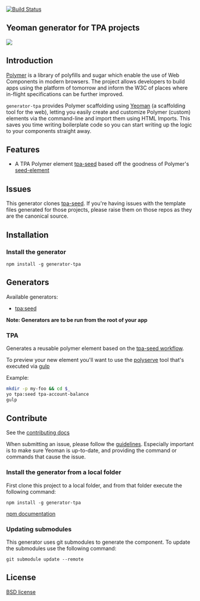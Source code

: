 
[![Build Status](https://img.shields.io/travis/TPA-Group/generator-polymer/master.svg)](https://travis-ci.org/yeoman/generator-polymer)

## Yeoman generator for TPA projects

<img src="http://i.imgur.com/JlzrhWu.png">

## Introduction

[Polymer](http://www.polymer-project.org/) is a library of polyfills and sugar which enable the use of Web Components in modern browsers. The project allows developers to build apps using the platform of tomorrow and inform the W3C of places where in-flight specifications can be further improved.

`generator-tpa` provides Polymer scaffolding using [Yeoman](http://yeoman.io) (a scaffolding tool for the web), letting you easily create and customize Polymer (custom) elements via the command-line and import them using HTML Imports. This saves you time writing boilerplate code so you can start writing up the logic to your components straight away.

## Features

* A TPA Polymer element [tpa-seed](https://github.com/ING-Group/tpa-seed) based off the goodness of Polymer's [seed-element](https://github.com/polymerelements/seed-element)

## Issues

This generator clones [tpa-seed](https://github.com/ING-Group/tpa-seed). If you're having issues with the template files generated for those projects, please raise them on those repos as they are the canonical source.

## Installation

### Install the generator

`npm install -g generator-tpa`

## Generators

Available generators:

- [tpa:seed](#tpa)

**Note: Generators are to be run from the root of your app**

### TPA

Generates a reusable polymer element based on the [tpa-seed workflow](https://github.com/ING-Group/tpa-seed).

To preview your new element you'll want to use the [polyserve](https://github.com/PolymerLabs/polyserve) tool that's executed via [gulp](http://gulpjs.com/)

Example:
```bash
mkdir -p my-foo && cd $_
yo tpa:seed tpa-account-balance
gulp
```

## Contribute

See the [contributing docs](https://github.com/yeoman/yeoman/blob/master/contributing.md)

When submitting an issue, please follow the [guidelines](https://github.com/yeoman/yeoman/blob/master/contributing.md#issue-submission). Especially important is to make sure Yeoman is up-to-date, and providing the command or commands that cause the issue.

### Install the generator from a local folder
First clone this project to a local folder, and from that folder execute the following command:

`npm install -g generator-tpa`

[npm documentation](https://www.npmjs.com/package/generator-tpa)

### Updating submodules

This generator uses git submodules to generate the component.
To update the submodules use the following command:

`git submodule update --remote`

## License

[BSD license](http://opensource.org/licenses/bsd-license.php)


